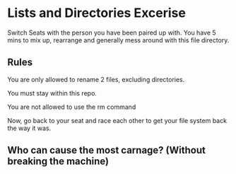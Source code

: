 # Lists and Directories Excerise

Switch Seats with the person you have been paired up with.
You have 5 mins to mix up, rearrange and generally mess around with this file directory.


## Rules
You are only allowed to rename 2 files, excluding directories.

You must stay within this repo.

You are not allowed to use the rm command


Now, go back to your seat and race each other to get your file system back the way it was.

## Who can cause the most carnage? (Without breaking the machine)


